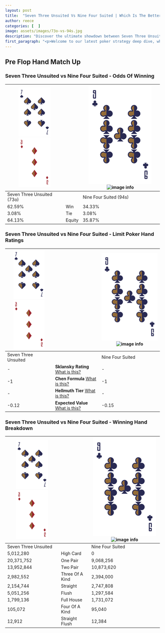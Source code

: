 ```yaml
---
layout: post
title:  "Seven Three Unsuited Vs Nine Four Suited | Which Is The Better Hand In Poker? A Complete Guide"
author: reece
categories: [  ]
image: assets/images/73o-vs-94s.jpg
description: "Discover the ultimate showdown between Seven Three Unsuited and Nine Four Suited in poker! Uncover the odds, strategies, and scenarios where one hand triumphs over the other. Get ready to up your poker game with this thrilling analysis."
first_paragraph: "<p>Welcome to our latest poker strategy deep dive, where we're pitting two distinct hands against each other in a high-stakes showdown: Seven Three Unsuited vs Nine Four Suited.</p><p>In the dynamic world of poker, every decision counts, and knowing which hand holds the upper hand is key to your success at the table.</p><p>In this article, we'll dissect these two hands, explore the scenarios where one dominates the other, and equip you with the knowledge to make strategic choices that can tip the odds in your favor.</p><p>Get ready to unravel the intriguing dynamics of these poker hands and elevate your game to new heights.</p>"
---
```




[comment]: # (sp0)

## Pre Flop Hand Match Up

<div class="table hand-ratings" markdown="1"> 



### Seven Three Unsuited vs Nine Four Suited - Odds Of Winning


    
| ![image info](assets/images/hand1/7.png) ![image info](assets/images/hand1/3o.png) |  | ![image info](assets/images/hand2/9.png) ![image info](assets/images/hand2/4s.png) |
| -------- | -------- | -------- |
| Seven Three Unsuited (73o) |  | Nine Four Suited (94s) |
| 62.59% | Win | 34.33% |
| 3.08% | Tie | 3.08% |
| 64.13% | Equity | 35.87% |




[comment]: # (sp1)



### Seven Three Unsuited vs Nine Four Suited - Limit Poker Hand Ratings


    
| ![image info](assets/images/hand1/7.png) ![image info](assets/images/hand1/3o.png) |  | ![image info](assets/images/hand2/9.png) ![image info](assets/images/hand2/4s.png) |
| -------- | -------- | -------- |
| Seven Three Unsuited |  | Nine Four Suited |
| - | **Sklansky Rating** [What is this?](/sklansky-rating-explained) | - |
| -1 | **Chen Formula** [What is this?](/chen-formula-explained) | -1 |
| - | **Hellmuth Tier** [What is this?](/Hellmuth-tier-explained) | - |
| -0.12 | **Expected Value** [What is this?](/expected-value-explained) | -0.15 |




[comment]: # (sp2)



### Seven Three Unsuited vs Nine Four Suited - Winning Hand Breakdown


    
| ![image info](assets/images/hand1/7.png) ![image info](assets/images/hand1/3o.png) |  | ![image info](assets/images/hand2/9.png) ![image info](assets/images/hand2/4s.png) |
| -------- | -------- | -------- |
| Seven Three Unsuited |  | Nine Four Suited |
| 5,012,280 | High Card | 0 |
| 20,371,752 | One Pair | 9,068,256 |
| 13,952,844 | Two Pair | 10,873,620 |
| 2,982,552 | Three Of A Kind | 2,394,000 |
| 2,154,744 | Straight | 2,747,808 |
| 5,051,256 | Flush | 1,297,584 |
| 1,799,136 | Full House | 1,731,072 |
| 105,072 | Four Of A Kind | 95,040 |
| 12,912 | Straight Flush | 12,384 |




[comment]: # (sp3)



</div>

[comment]: # (sp4)



[comment]: # (sp5)

